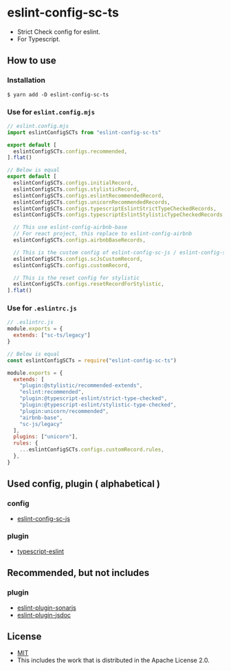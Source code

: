 # eslint-config-sc-ts
- Strict Check config for eslint.
- For Typescript.

## How to use
### Installation

```shell
$ yarn add -D eslint-config-sc-ts
```

### Use for `eslint.config.mjs`

```javascript
// eslint.config.mjs
import eslintConfigSCTs from "eslint-config-sc-ts"

export default [
  eslintConfigSCTs.configs.recommended,
].flat()

// Below is equal
export default [
  eslintConfigSCTs.configs.initialRecord,
  eslintConfigSCTs.configs.stylisticRecord,
  eslintConfigSCTs.configs.eslintRecommendedRecord,
  eslintConfigSCTs.configs.unicornRecommendedRecords,
  eslintConfigSCTs.configs.typescriptEslintStrictTypeCheckedRecords,
  eslintConfigSCTs.configs.typescriptEslintStylisticTypeCheckedRecords,

  // This use eslint-config-airbnb-base
  // For react project, this replace to eslint-config-airbnb
  eslintConfigSCTs.configs.airbnbBaseRecords,

  // This is the custom config of eslint-config-sc-js / eslint-config-sc-ts
  eslintConfigSCTs.configs.scJsCustomRecord,
  eslintConfigSCTs.configs.customRecord,

  // This is the reset config for stylistic
  eslintConfigSCTs.configs.resetRecordForStylistic,
].flat()
```

### Use for `.eslintrc.js`

```javascript
// .eslintrc.js
module.exports = {
  extends: ["sc-ts/legacy"]
}

// Below is equal
const eslintConfigSCTs = require("eslint-config-sc-ts")

module.exports = {
  extends: [
    "plugin:@stylistic/recommended-extends",
    "eslint:recommended",
    "plugin:@typescript-eslint/strict-type-checked",
    "plugin:@typescript-eslint/stylistic-type-checked",
    "plugin:unicorn/recommended",
    "airbnb-base",
    "sc-js/legacy"
  ],
  plugins: ["unicorn"],
  rules: {
    ...eslintConfigSCTs.configs.customRecord.rules,
  },
}
```

## Used config, plugin ( alphabetical )
### config
- [eslint-config-sc-js](https://www.npmjs.com/package/eslint-config-sc-js)

### plugin
- [typescript-eslint](https://www.npmjs.com/package/typescript-eslint)

## Recommended, but not includes
### plugin
- [eslint-plugin-sonarjs](https://www.npmjs.com/package/eslint-plugin-sonarjs)
- [eslint-plugin-jsdoc](https://www.npmjs.com/package/eslint-plugin-jsdoc)

## License
- [MIT](LICENSE)
- This includes the work that is distributed in the Apache License 2.0.
